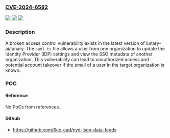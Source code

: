 ### [CVE-2024-6582](https://cve.mitre.org/cgi-bin/cvename.cgi?name=CVE-2024-6582)
![](https://img.shields.io/static/v1?label=Product&message=lunary-ai%2Flunary&color=blue)
![](https://img.shields.io/static/v1?label=Version&message=unspecified%3C%201.4.9%20&color=brighgreen)
![](https://img.shields.io/static/v1?label=Vulnerability&message=CWE-287%20Improper%20Authentication&color=brighgreen)

### Description

A broken access control vulnerability exists in the latest version of lunary-ai/lunary. The `saml.ts` file allows a user from one organization to update the Identity Provider (IDP) settings and view the SSO metadata of another organization. This vulnerability can lead to unauthorized access and potential account takeover if the email of a user in the target organization is known.

### POC

#### Reference
No PoCs from references.

#### Github
- https://github.com/fkie-cad/nvd-json-data-feeds

